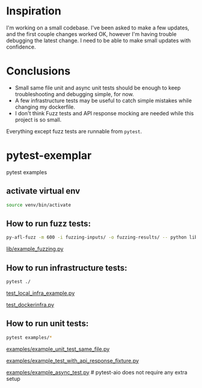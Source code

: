 # Inspiration

I'm working on a small codebase. I've been asked to make a few updates, and the first couple changes worked OK, however I'm having trouble debugging the latest change. I need to be able to make small updates with confidence.

# Conclusions
- Small same file unit and async unit tests should be enough to keep troubleshooting and debugging simple, for now.
- A few infrastructure tests may be useful to catch simple mistakes while changing my dockerfile.
- I don't think Fuzz tests and API response mocking are needed while this project is so small.

Everything except fuzz tests are runnable from `pytest`.

# pytest-exemplar

pytest examples

## activate virtual env
```sh
source venv/bin/activate
```

## How to run fuzz tests:

```sh
py-afl-fuzz -m 600 -i fuzzing-inputs/ -o fuzzing-results/ -- python lib/example_fuzzing.py @@
```

[lib/example_fuzzing.py](lib/example_fuzzing.py)


## How to run infrastructure tests:

```sh
pytest ./
```

[test_local_infra_example.py](test_local_infra_example.py)

[test_dockerinfra.py](test_dockerinfra.py)


## How to run unit tests:

```sh
pytest examples/*
```

[examples/example_unit_test_same_file.py](examples/example_unit_test_same_file.py)

[examples/example_test_with_api_response_fixture.py](examples/example_test_with_api_response_fixture.py)

[examples/example_async_test.py](examples/example_async_test.py) # pytest-aio does not require any extra setup

